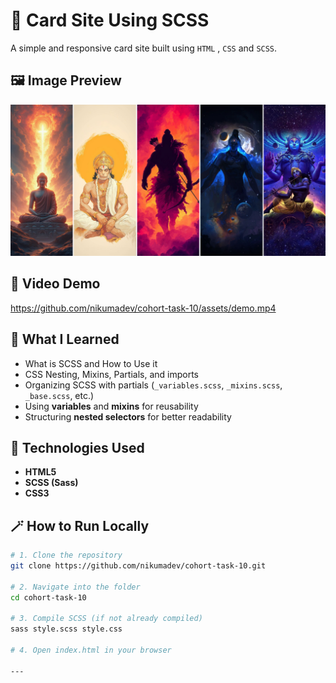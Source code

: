 # 🎴 Card Site Using SCSS

A simple and responsive card site built using `HTML` , `CSS` and `SCSS`.

## 🖼️ Image Preview

![Card Site](./assets/preview.png)

## 🎥 Video Demo

https://github.com/nikumadev/cohort-task-10/assets/demo.mp4

## 🧠 What I Learned

- What is SCSS and How to Use it
- CSS Nesting, Mixins, Partials, and imports
- Organizing SCSS with partials (`_variables.scss`, `_mixins.scss`, `_base.scss`, etc.)
- Using **variables** and **mixins** for reusability
- Structuring **nested selectors** for better readability

## 🚀 Technologies Used

- **HTML5**
- **SCSS (Sass)**
- **CSS3**

## 🪄 How to Run Locally

```bash
# 1. Clone the repository
git clone https://github.com/nikumadev/cohort-task-10.git

# 2. Navigate into the folder
cd cohort-task-10

# 3. Compile SCSS (if not already compiled)
sass style.scss style.css

# 4. Open index.html in your browser

---
```
